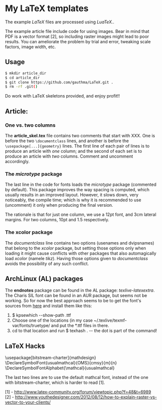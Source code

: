 My LaTeX templates 
===

The example *LaTeX* files are processed using *LuaTeX.*.

The example article file include code for using images. Bear in mind that PDF
is a vector format [2], so including raster images might lead to poor results.
You can ameliorate the problem by trial and error, tweaking scale factors,
image width, etc. 

Usage 
---

```bash
$ mkdir article_dir
$ cd article_dir
$ git clone https://github.com/gauthma/LaTeX.git .
$ rm -rf .git()
```

Do work with LaTeX skeletons provided, and enjoy profit!!

Article: 
---

### One vs. two columns  

The **article_skel.tex** file contains two comments that start with
XXX. One is before the two `\documentclass` lines, and another is
before the `\usepackage[...]{geometry}` lines. The first line of
each pair of lines is to produce an article with *one* column; and
the second of each set is to produce an article with *two* columns.
Comment and uncomment accordingly.

### The *microtype* package

The last line in the code for fonts loads the *microtype* package
(commented by default). This package improves the way spacing is
computed, which usually results in an improved layout. However, it
slows down, very noticeably, the compile time; which is why it is
recommended to use (uncomment) it only when producing the final
version.

The rationale is that for just one column, we use a 12pt font, and
3cm lateral margins. For two columns, 10pt and 1.5 respectively.

### The xcolor package

The *documentclass* line contains two options (usenames and
dvipsnames) that belong to the *xcolor* package, but setting those
options only when loading it might cause conflicts with other
packages that also automagically load *xcolor* (namele *tikz*).
Having those options given to *documentclass* avoids the possibility
of any such conflict.

ArchLinux (AL) packages 
---

The __endnotes__ package can be found in the AL package:
*texlive-latexextra*. The Charis SIL font can be found in an AUR
package, but seems not be working. So for now the best approach
seems to be to get the font's sources from
[here](http://scripts.sil.org/cms/scripts/page.php?item_id=CharisSIL_download#b3a62bff)
and install them like this:

1. $ kpsewhich --show-path .ttf 
2. Choose one of the locations (in my case
	 ~/.texlive/texmf-var/fonts/truetype/ and put the *.ttf files in
	 there.
3. cd to that location and run $ texhash . -- the dot is part of the
	 command!

LaTeX Hacks 
---

\usepackage[bitstream-charter]{mathdesign}
\DeclareSymbolFont{usualmathcal}{OMS}{cmsy}{m}{n}
\DeclareSymbolFontAlphabet{\mathcal}{usualmathcal}

The last two lines are to use the default mathcal font, instead of the one with 
bitstream-charter, which is harder to read [1].

[1] - http://www.latex-community.org/forum/viewtopic.php?f=48&t=6989
[2] - http://www.youthedesigner.com/2012/08/12/how-to-explain-raster-vs-vector-to-your-clients/
